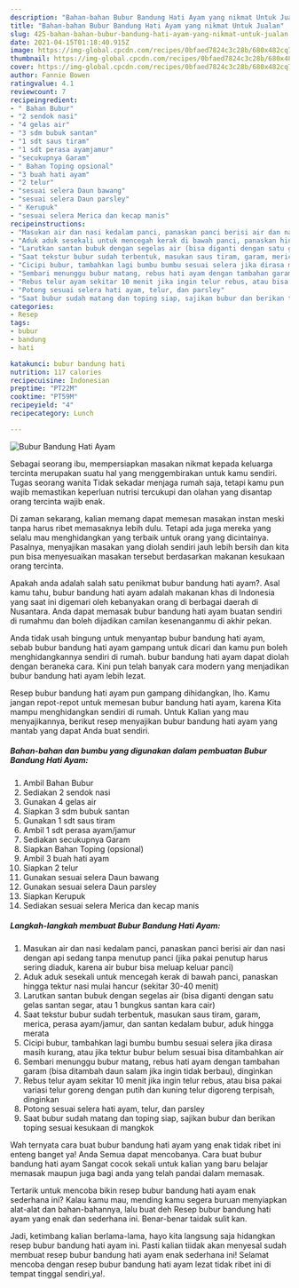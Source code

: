 ```yaml
---
description: "Bahan-bahan Bubur Bandung Hati Ayam yang nikmat Untuk Jualan"
title: "Bahan-bahan Bubur Bandung Hati Ayam yang nikmat Untuk Jualan"
slug: 425-bahan-bahan-bubur-bandung-hati-ayam-yang-nikmat-untuk-jualan
date: 2021-04-15T01:18:40.915Z
image: https://img-global.cpcdn.com/recipes/0bfaed7824c3c28b/680x482cq70/bubur-bandung-hati-ayam-foto-resep-utama.jpg
thumbnail: https://img-global.cpcdn.com/recipes/0bfaed7824c3c28b/680x482cq70/bubur-bandung-hati-ayam-foto-resep-utama.jpg
cover: https://img-global.cpcdn.com/recipes/0bfaed7824c3c28b/680x482cq70/bubur-bandung-hati-ayam-foto-resep-utama.jpg
author: Fannie Bowen
ratingvalue: 4.1
reviewcount: 7
recipeingredient:
- " Bahan Bubur"
- "2 sendok nasi"
- "4 gelas air"
- "3 sdm bubuk santan"
- "1 sdt saus tiram"
- "1 sdt perasa ayamjamur"
- "secukupnya Garam"
- " Bahan Toping opsional"
- "3 buah hati ayam"
- "2 telur"
- "sesuai selera Daun bawang"
- "sesuai selera Daun parsley"
- " Kerupuk"
- "sesuai selera Merica dan kecap manis"
recipeinstructions:
- "Masukan air dan nasi kedalam panci, panaskan panci berisi air dan nasi dengan api sedang tanpa menutup panci (jika pakai penutup harus sering diaduk, karena air bubur bisa meluap keluar panci)"
- "Aduk aduk sesekali untuk mencegah kerak di bawah panci, panaskan hingga tektur nasi mulai hancur (sekitar 30-40 menit)"
- "Larutkan santan bubuk dengan segelas air (bisa diganti dengan satu gelas santan segar, atau 1 bungkus santan kara cair)"
- "Saat tekstur bubur sudah terbentuk, masukan saus tiram, garam, merica, perasa ayam/jamur, dan santan kedalam bubur, aduk hingga merata"
- "Cicipi bubur, tambahkan lagi bumbu bumbu sesuai selera jika dirasa masih kurang, atau jika tektur bubur belum sesuai bisa ditambahkan air"
- "Sembari menunggu bubur matang, rebus hati ayam dengan tambahan garam (bisa ditambah daun salam jika ingin tidak berbau), dinginkan"
- "Rebus telur ayam sekitar 10 menit jika ingin telur rebus, atau bisa pakai variasi telur goreng dengan putih dan kuning telur digoreng terpisah, dinginkan"
- "Potong sesuai selera hati ayam, telur, dan parsley"
- "Saat bubur sudah matang dan toping siap, sajikan bubur dan berikan toping sesuai kesukaan di mangkok"
categories:
- Resep
tags:
- bubur
- bandung
- hati

katakunci: bubur bandung hati 
nutrition: 117 calories
recipecuisine: Indonesian
preptime: "PT22M"
cooktime: "PT59M"
recipeyield: "4"
recipecategory: Lunch

---
```



![Bubur Bandung Hati Ayam](https://img-global.cpcdn.com/recipes/0bfaed7824c3c28b/680x482cq70/bubur-bandung-hati-ayam-foto-resep-utama.jpg)

Sebagai seorang ibu, mempersiapkan masakan nikmat kepada keluarga tercinta merupakan suatu hal yang menggembirakan untuk kamu sendiri. Tugas seorang  wanita Tidak sekadar menjaga rumah saja, tetapi kamu pun wajib memastikan keperluan nutrisi tercukupi dan olahan yang disantap orang tercinta wajib enak.

Di zaman  sekarang, kalian memang dapat memesan masakan instan meski tanpa harus ribet memasaknya lebih dulu. Tetapi ada juga mereka yang selalu mau menghidangkan yang terbaik untuk orang yang dicintainya. Pasalnya, menyajikan masakan yang diolah sendiri jauh lebih bersih dan kita pun bisa menyesuaikan masakan tersebut berdasarkan makanan kesukaan orang tercinta. 



Apakah anda adalah salah satu penikmat bubur bandung hati ayam?. Asal kamu tahu, bubur bandung hati ayam adalah makanan khas di Indonesia yang saat ini digemari oleh kebanyakan orang di berbagai daerah di Nusantara. Anda dapat memasak bubur bandung hati ayam buatan sendiri di rumahmu dan boleh dijadikan camilan kesenanganmu di akhir pekan.

Anda tidak usah bingung untuk menyantap bubur bandung hati ayam, sebab bubur bandung hati ayam gampang untuk dicari dan kamu pun boleh menghidangkannya sendiri di rumah. bubur bandung hati ayam dapat diolah dengan beraneka cara. Kini pun telah banyak cara modern yang menjadikan bubur bandung hati ayam lebih lezat.

Resep bubur bandung hati ayam pun gampang dihidangkan, lho. Kamu jangan repot-repot untuk memesan bubur bandung hati ayam, karena Kita mampu menghidangkan sendiri di rumah. Untuk Kalian yang mau menyajikannya, berikut resep menyajikan bubur bandung hati ayam yang mantab yang dapat Anda buat sendiri.

<!--inarticleads1-->

##### Bahan-bahan dan bumbu yang digunakan dalam pembuatan Bubur Bandung Hati Ayam:

1. Ambil  Bahan Bubur
1. Sediakan 2 sendok nasi
1. Gunakan 4 gelas air
1. Siapkan 3 sdm bubuk santan
1. Gunakan 1 sdt saus tiram
1. Ambil 1 sdt perasa ayam/jamur
1. Sediakan secukupnya Garam
1. Siapkan  Bahan Toping (opsional)
1. Ambil 3 buah hati ayam
1. Siapkan 2 telur
1. Gunakan sesuai selera Daun bawang
1. Gunakan sesuai selera Daun parsley
1. Siapkan  Kerupuk
1. Sediakan sesuai selera Merica dan kecap manis




<!--inarticleads2-->

##### Langkah-langkah membuat Bubur Bandung Hati Ayam:

1. Masukan air dan nasi kedalam panci, panaskan panci berisi air dan nasi dengan api sedang tanpa menutup panci (jika pakai penutup harus sering diaduk, karena air bubur bisa meluap keluar panci)
1. Aduk aduk sesekali untuk mencegah kerak di bawah panci, panaskan hingga tektur nasi mulai hancur (sekitar 30-40 menit)
1. Larutkan santan bubuk dengan segelas air (bisa diganti dengan satu gelas santan segar, atau 1 bungkus santan kara cair)
1. Saat tekstur bubur sudah terbentuk, masukan saus tiram, garam, merica, perasa ayam/jamur, dan santan kedalam bubur, aduk hingga merata
1. Cicipi bubur, tambahkan lagi bumbu bumbu sesuai selera jika dirasa masih kurang, atau jika tektur bubur belum sesuai bisa ditambahkan air
1. Sembari menunggu bubur matang, rebus hati ayam dengan tambahan garam (bisa ditambah daun salam jika ingin tidak berbau), dinginkan
1. Rebus telur ayam sekitar 10 menit jika ingin telur rebus, atau bisa pakai variasi telur goreng dengan putih dan kuning telur digoreng terpisah, dinginkan
1. Potong sesuai selera hati ayam, telur, dan parsley
1. Saat bubur sudah matang dan toping siap, sajikan bubur dan berikan toping sesuai kesukaan di mangkok




Wah ternyata cara buat bubur bandung hati ayam yang enak tidak ribet ini enteng banget ya! Anda Semua dapat mencobanya. Cara buat bubur bandung hati ayam Sangat cocok sekali untuk kalian yang baru belajar memasak maupun juga bagi anda yang telah pandai dalam memasak.

Tertarik untuk mencoba bikin resep bubur bandung hati ayam enak sederhana ini? Kalau kamu mau, mending kamu segera buruan menyiapkan alat-alat dan bahan-bahannya, lalu buat deh Resep bubur bandung hati ayam yang enak dan sederhana ini. Benar-benar taidak sulit kan. 

Jadi, ketimbang kalian berlama-lama, hayo kita langsung saja hidangkan resep bubur bandung hati ayam ini. Pasti kalian tiidak akan menyesal sudah membuat resep bubur bandung hati ayam enak sederhana ini! Selamat mencoba dengan resep bubur bandung hati ayam lezat tidak ribet ini di tempat tinggal sendiri,ya!.

